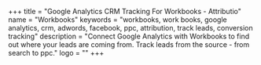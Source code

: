 +++
title = "Google Analytics CRM Tracking For Workbooks - Attributio"
name = "Workbooks"
keywords = "workbooks, work books, google analytics, crm, adwords, facebook, ppc, attribution, track leads, conversion tracking"
description = "Connect Google Analytics with Workbooks to find out where your leads are coming from. Track leads from the source - from search to ppc."
logo = ""
+++
